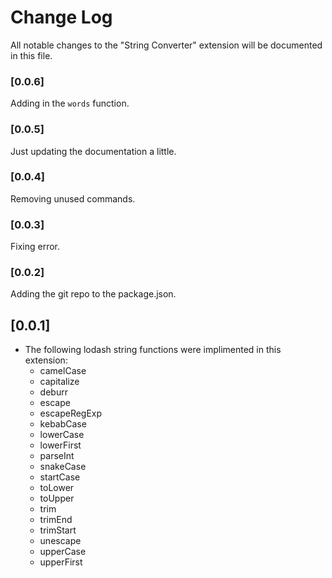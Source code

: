 # Change Log
All notable changes to the "String Converter" extension will be documented in this file.

### [0.0.6]

Adding in the `words` function.

### [0.0.5]

Just updating the documentation a little.

### [0.0.4]

Removing unused commands.

### [0.0.3]

Fixing error.

### [0.0.2]

Adding the git repo to the package.json.

## [0.0.1]
- The following lodash string functions were implimented in this extension:
  - camelCase
  - capitalize
  - deburr
  - escape
  - escapeRegExp
  - kebabCase
  - lowerCase
  - lowerFirst
  - parseInt
  - snakeCase
  - startCase
  - toLower
  - toUpper
  - trim
  - trimEnd
  - trimStart
  - unescape
  - upperCase
  - upperFirst
